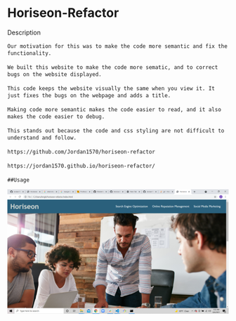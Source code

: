 # Horiseon-Refactor

Description 

    Our motivation for this was to make the code more semantic and fix the functionality.

    We built this website to make the code more sematic, and to correct bugs on the website displayed. 

    This code keeps the website visually the same when you view it. It just fixes the bugs on the webpage and adds a title. 

    Making code more semantic makes the code easier to read, and it also makes the code easier to debug.

    This stands out because the code and css styling are not difficult to understand and follow. 

    https://github.com/Jordan1570/horiseon-refactor

    https://jordan1570.github.io/horiseon-refactor/

    ##Usage
    
![Screenshot of Horiseon Webpage](./assets/images/Screenshot(17).png)
    







